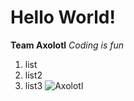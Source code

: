 # Hello World!
**Team Axolotl**
*Coding is fun*
1. list
2. list2
3. list3
 ![Axolotl](https://user-images.githubusercontent.com/96553474/162535420-9fa77fb1-e2cc-42fb-a98d-479bef6edcd3.jpg)


